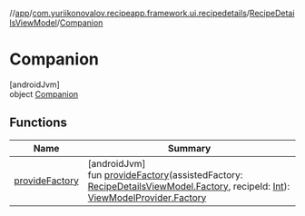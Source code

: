 //[app](../../../../index.md)/[com.yuriikonovalov.recipeapp.framework.ui.recipedetails](../../index.md)/[RecipeDetailsViewModel](../index.md)/[Companion](index.md)

# Companion

[androidJvm]\
object [Companion](index.md)

## Functions

| Name | Summary |
|---|---|
| [provideFactory](provide-factory.md) | [androidJvm]<br>fun [provideFactory](provide-factory.md)(assistedFactory: [RecipeDetailsViewModel.Factory](../-factory/index.md), recipeId: [Int](https://kotlinlang.org/api/latest/jvm/stdlib/kotlin/-int/index.html)): [ViewModelProvider.Factory](https://developer.android.com/reference/kotlin/androidx/lifecycle/ViewModelProvider.Factory.html) |
